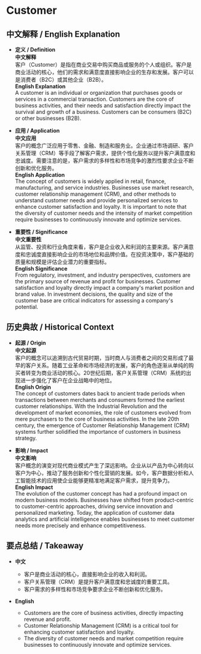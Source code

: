 # Customer

## 中文解释 / English Explanation

* **定义 / Definition**  
  **中文解释**  
  客户（Customer）是指在商业交易中购买商品或服务的个人或组织。客户是商业活动的核心，他们的需求和满意度直接影响企业的生存和发展。客户可以是消费者（B2C）或其他企业（B2B）。  
  **English Explanation**  
  A customer is an individual or organization that purchases goods or services in a commercial transaction. Customers are the core of business activities, and their needs and satisfaction directly impact the survival and growth of a business. Customers can be consumers (B2C) or other businesses (B2B).

* **应用 / Application**  
  **中文应用**  
  客户的概念广泛应用于零售、金融、制造和服务业。企业通过市场调研、客户关系管理（CRM）等手段了解客户需求，提供个性化服务以提升客户满意度和忠诚度。需要注意的是，客户需求的多样性和市场竞争的激烈性要求企业不断创新和优化服务。  
  **English Application**  
  The concept of customers is widely applied in retail, finance, manufacturing, and service industries. Businesses use market research, customer relationship management (CRM), and other methods to understand customer needs and provide personalized services to enhance customer satisfaction and loyalty. It is important to note that the diversity of customer needs and the intensity of market competition require businesses to continuously innovate and optimize services.

* **重要性 / Significance**  
  **中文重要性**  
  从监管、投资和行业角度来看，客户是企业收入和利润的主要来源。客户满意度和忠诚度直接影响企业的市场地位和品牌价值。在投资决策中，客户基础的质量和规模是评估企业潜力的重要指标。  
  **English Significance**  
  From regulatory, investment, and industry perspectives, customers are the primary source of revenue and profit for businesses. Customer satisfaction and loyalty directly impact a company's market position and brand value. In investment decisions, the quality and size of the customer base are critical indicators for assessing a company's potential.

## 历史典故 / Historical Context

* **起源 / Origin**  
  **中文起源**  
  客户的概念可以追溯到古代贸易时期，当时商人与消费者之间的交易形成了最早的客户关系。随着工业革命和市场经济的发展，客户的角色逐渐从单纯的购买者转变为商业活动的核心。20世纪后期，客户关系管理（CRM）系统的出现进一步强化了客户在企业战略中的地位。  
  **English Origin**  
  The concept of customers dates back to ancient trade periods when transactions between merchants and consumers formed the earliest customer relationships. With the Industrial Revolution and the development of market economies, the role of customers evolved from mere purchasers to the core of business activities. In the late 20th century, the emergence of Customer Relationship Management (CRM) systems further solidified the importance of customers in business strategy.

* **影响 / Impact**  
  **中文影响**  
  客户概念的演变对现代商业模式产生了深远影响。企业从以产品为中心转向以客户为中心，推动了服务创新和个性化营销的发展。如今，客户数据分析和人工智能技术的应用使企业能够更精准地满足客户需求，提升竞争力。  
  **English Impact**  
  The evolution of the customer concept has had a profound impact on modern business models. Businesses have shifted from product-centric to customer-centric approaches, driving service innovation and personalized marketing. Today, the application of customer data analytics and artificial intelligence enables businesses to meet customer needs more precisely and enhance competitiveness.

## 要点总结 / Takeaway

* **中文**  
  - 客户是商业活动的核心，直接影响企业的收入和利润。  
  - 客户关系管理（CRM）是提升客户满意度和忠诚度的重要工具。  
  - 客户需求的多样性和市场竞争要求企业不断创新和优化服务。  

* **English**  
  - Customers are the core of business activities, directly impacting revenue and profit.  
  - Customer Relationship Management (CRM) is a critical tool for enhancing customer satisfaction and loyalty.  
  - The diversity of customer needs and market competition require businesses to continuously innovate and optimize services.